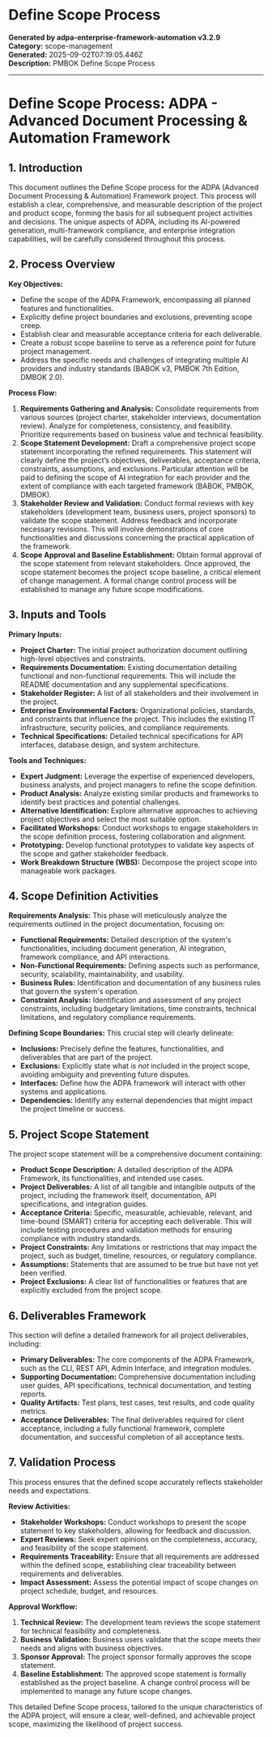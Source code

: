 # Define Scope Process

**Generated by adpa-enterprise-framework-automation v3.2.9**  
**Category:** scope-management  
**Generated:** 2025-09-02T07:19:05.446Z  
**Description:** PMBOK Define Scope Process

---

# Define Scope Process: ADPA - Advanced Document Processing & Automation Framework

## 1. Introduction

This document outlines the Define Scope process for the ADPA (Advanced Document Processing & Automation) Framework project.  This process will establish a clear, comprehensive, and measurable description of the project and product scope, forming the basis for all subsequent project activities and decisions.  The unique aspects of ADPA, including its AI-powered generation, multi-framework compliance, and enterprise integration capabilities, will be carefully considered throughout this process.

## 2. Process Overview

**Key Objectives:**

* Define the scope of the ADPA Framework, encompassing all planned features and functionalities.
* Explicitly define project boundaries and exclusions, preventing scope creep.
* Establish clear and measurable acceptance criteria for each deliverable.
* Create a robust scope baseline to serve as a reference point for future project management.
* Address the specific needs and challenges of integrating multiple AI providers and industry standards (BABOK v3, PMBOK 7th Edition, DMBOK 2.0).

**Process Flow:**

1. **Requirements Gathering and Analysis:**  Consolidate requirements from various sources (project charter, stakeholder interviews, documentation review). Analyze for completeness, consistency, and feasibility.  Prioritize requirements based on business value and technical feasibility.
2. **Scope Statement Development:** Draft a comprehensive project scope statement incorporating the refined requirements.  This statement will clearly define the project’s objectives, deliverables, acceptance criteria, constraints, assumptions, and exclusions.  Particular attention will be paid to defining the scope of AI integration for each provider and the extent of compliance with each targeted framework (BABOK, PMBOK, DMBOK).
3. **Stakeholder Review and Validation:** Conduct formal reviews with key stakeholders (development team, business users, project sponsors) to validate the scope statement. Address feedback and incorporate necessary revisions. This will involve demonstrations of core functionalities and discussions concerning the practical application of the framework.
4. **Scope Approval and Baseline Establishment:** Obtain formal approval of the scope statement from relevant stakeholders.  Once approved, the scope statement becomes the project scope baseline, a critical element of change management.  A formal change control process will be established to manage any future scope modifications.

## 3. Inputs and Tools

**Primary Inputs:**

* **Project Charter:**  The initial project authorization document outlining high-level objectives and constraints.
* **Requirements Documentation:**  Existing documentation detailing functional and non-functional requirements. This will include the README documentation and any supplemental specifications.
* **Stakeholder Register:** A list of all stakeholders and their involvement in the project.
* **Enterprise Environmental Factors:**  Organizational policies, standards, and constraints that influence the project.  This includes the existing IT infrastructure, security policies, and compliance requirements.
* **Technical Specifications:** Detailed technical specifications for API interfaces, database design, and system architecture.


**Tools and Techniques:**

* **Expert Judgment:** Leverage the expertise of experienced developers, business analysts, and project managers to refine the scope definition.
* **Product Analysis:**  Analyze existing similar products and frameworks to identify best practices and potential challenges.
* **Alternative Identification:**  Explore alternative approaches to achieving project objectives and select the most suitable option.
* **Facilitated Workshops:**  Conduct workshops to engage stakeholders in the scope definition process, fostering collaboration and alignment.
* **Prototyping:** Develop functional prototypes to validate key aspects of the scope and gather stakeholder feedback.
* **Work Breakdown Structure (WBS):**  Decompose the project scope into manageable work packages.


## 4. Scope Definition Activities

**Requirements Analysis:**  This phase will meticulously analyze the requirements outlined in the project documentation, focusing on:

* **Functional Requirements:**  Detailed description of the system's functionalities, including document generation, AI integration, framework compliance, and API interactions.
* **Non-Functional Requirements:**  Defining aspects such as performance, security, scalability, maintainability, and usability.
* **Business Rules:**  Identification and documentation of any business rules that govern the system's operation.
* **Constraint Analysis:**  Identification and assessment of any project constraints, including budgetary limitations, time constraints, technical limitations, and regulatory compliance requirements.

**Defining Scope Boundaries:**  This crucial step will clearly delineate:

* **Inclusions:**  Precisely define the features, functionalities, and deliverables that are part of the project.
* **Exclusions:**  Explicitly state what is *not* included in the project scope, avoiding ambiguity and preventing future disputes.
* **Interfaces:**  Define how the ADPA framework will interact with other systems and applications.
* **Dependencies:** Identify any external dependencies that might impact the project timeline or success.


## 5. Project Scope Statement

The project scope statement will be a comprehensive document containing:

* **Product Scope Description:**  A detailed description of the ADPA Framework, its functionalities, and intended use cases.
* **Project Deliverables:**  A list of all tangible and intangible outputs of the project, including the framework itself, documentation, API specifications, and integration guides.
* **Acceptance Criteria:**  Specific, measurable, achievable, relevant, and time-bound (SMART) criteria for accepting each deliverable.  This will include testing procedures and validation methods for ensuring compliance with industry standards.
* **Project Constraints:**  Any limitations or restrictions that may impact the project, such as budget, timeline, resources, or regulatory compliance.
* **Assumptions:**  Statements that are assumed to be true but have not yet been verified.
* **Project Exclusions:**  A clear list of functionalities or features that are explicitly excluded from the project scope.


## 6. Deliverables Framework

This section will define a detailed framework for all project deliverables, including:

* **Primary Deliverables:**  The core components of the ADPA Framework, such as the CLI, REST API, Admin Interface, and integration modules.
* **Supporting Documentation:**  Comprehensive documentation including user guides, API specifications, technical documentation, and testing reports.
* **Quality Artifacts:**  Test plans, test cases, test results, and code quality metrics.
* **Acceptance Deliverables:**  The final deliverables required for client acceptance, including a fully functional framework, complete documentation, and successful completion of all acceptance tests.


## 7. Validation Process

This process ensures that the defined scope accurately reflects stakeholder needs and expectations.

**Review Activities:**

* **Stakeholder Workshops:**  Conduct workshops to present the scope statement to key stakeholders, allowing for feedback and discussion.
* **Expert Reviews:**  Seek expert opinions on the completeness, accuracy, and feasibility of the scope statement.
* **Requirements Traceability:**  Ensure that all requirements are addressed within the defined scope, establishing clear traceability between requirements and deliverables.
* **Impact Assessment:**  Assess the potential impact of scope changes on project schedule, budget, and resources.

**Approval Workflow:**

1. **Technical Review:**  The development team reviews the scope statement for technical feasibility and completeness.
2. **Business Validation:**  Business users validate that the scope meets their needs and aligns with business objectives.
3. **Sponsor Approval:**  The project sponsor formally approves the scope statement.
4. **Baseline Establishment:**  The approved scope statement is formally established as the project baseline.  A change control process will be implemented to manage any future scope changes.


This detailed Define Scope process, tailored to the unique characteristics of the ADPA project, will ensure a clear, well-defined, and achievable project scope, maximizing the likelihood of project success.
